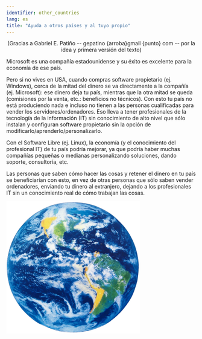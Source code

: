 ```yaml
---
identifier: other_countries
lang: es
title: "Ayuda a otros países y al tuyo propio"
---
```


<center>(Gracias a Gabriel E. Patiño -- gepatino {arroba}gmail {punto} com -- por la idea y primera versión del texto)</center>

Microsoft es una compañía estadounidense y su éxito es excelente para la economía de ese país.

Pero si no vives en USA, cuando compras software propietario (ej. Windows), cerca de la mitad del dinero se va directamente a la compañía (ej. Microsoft): ese dinero deja tu país, mientras que la otra mitad se queda (comisiones por la venta, etc.: beneficios no técnicos). Con esto tu país no está produciendo nada e incluso no tienen a las personas cualificadas para vender los servidores/ordenadores. Eso lleva a tener profesionales de la tecnología de la información (IT) sin conocimiento de alto nivel que sólo instalan y configuran software propietario sin la opción de modificarlo/aprenderlo/personalizarlo.

Con el Software Libre (ej. Linux), la economía (y el conocimiento del profesional IT) de tu país podría mejorar, ya que podría haber muchas compañías pequeñas o medianas personalizando soluciones, dando soporte, consultoría, etc.

Las personas que saben cómo hacer las cosas y retener el dinero en tu país se beneficiarían con esto, en vez de otras personas que sólo saben vender ordenadores, enviando tu dinero al extranjero, dejando a los profesionales IT sin un conocimiento real de cómo trabajan las cosas.

<img src="/img/earth.png" />




